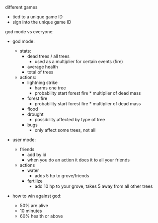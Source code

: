 different games
- tied to a unique game ID
- sign into the unique game ID

god mode vs everyone:
- god mode:
    - stats:
        - dead trees / all trees
            - used as a multiplier for certain events (fire)
        - average health
        - total of trees
    - actions:
        - lightning strike 
            - harms one tree
            - probability start forest fire * multiplier of dead mass
        - forest fire
            - probability start forest fire * multiplier of dead mass
        - flood
        - drought
            - possibility affected by type of tree
        - bugs
            - only affect some trees, not all
- user mode:
    - friends
        - add by id
        - when you do an action it does it to all your friends
    - actions
        - water
            - adds 5 hp to grove/friends
        - fertilize
            - add 10 hp to your grove, takes 5 away from all other trees

- how to win against god:
    - 50% are alive
    - 10 minutes
    - 60% health or above